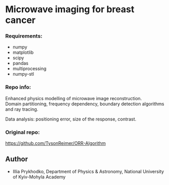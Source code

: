 # Microwave imaging for breast cancer

### Requirements:

- numpy
- matplotlib
- scipy
- pandas
- multiprocessing
- numpy-stl

### Repo info:

Enhanced physics modelling of microwave image reconstruction.  
Domain partitioning, frequency dependency, boundary detection algorithms and ray tracing.

Data analysis: positioning error, size of the response, contrast.

### Original repo:

https://github.com/TysonReimer/ORR-Algorithm

## Author

- Illia Prykhodko, Department of Physics & Astronomy, National University of Kyiv-Mohyla Academy
